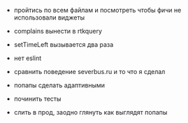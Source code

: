 - пройтись по всем файлам и посмотреть чтобы фичи не использовали виджеты
- complains вынести в rtkquery
- setTimeLeft вызывается два раза
- нет eslint
- сравнить поведение severbus.ru и то что я сделал 
- попапы сделать адаптивными 
- починить тесты

- слить в прод, заодно глянуть как выглядят попапы